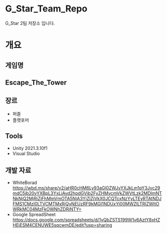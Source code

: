 # G_Star_Team_Repo
G_Star 2팀 저장소 입니다.

# 개요

## 게임명
## Escape_The_Tower

## 장르
- 퍼즐
- 플랫포머

## Tools
- Unity 2021.3.10f1
- Visual Studio

## 개발 자료
- WhiteBorad
https://wbd.ms/share/v2/aHR0cHM6Ly93aGl0ZWJvYXJkLm1pY3Jvc29mdC5jb20vYXBpL3YxLjAvd2hpdGVib2FyZHMvcmVkZWVtLzk2MDlmNTNkNjQ2MjRiZjFhMmVmOTA5NjA3YjZlZjVkX0JCQTcxNzYyLTEyRTAtNDJFMS1CMzI0LTVCMTMxRjQyNEUzRF9kMGI1NDUxYi00MWZlLTRlZWItOWRkMC04MzFkOWNhZDRiNTY=
- Google SpreadSheet
https://docs.google.com/spreadsheets/d/1yQbZSTS199W1v6AztY8xHZHEjESM4CENUWE5sqcwmDE/edit?usp=sharing
